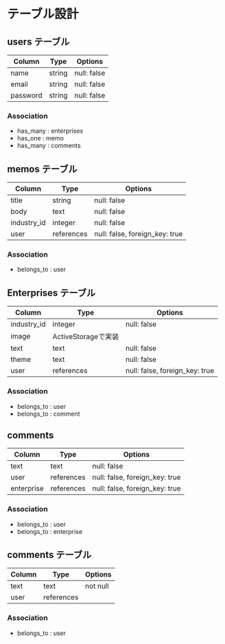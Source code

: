 # テーブル設計

## users テーブル

| Column     | Type   | Options     |
| --------   | ------ | ----------- |
| name       | string | null: false |
| email      | string | null: false |
| password   | string | null: false |

### Association

- has_many : enterprises
- has_one : memo
- has_many : comments

## memos テーブル

| Column        | Type    | Options                           |
| ------------- | ------- | --------------------------------  |
| title         | string  | null: false                       |
| body          | text    | null: false                       |
| industry_id   | integer | null: false                       |
| user          | references | null: false, foreign_key: true |

### Association

- belongs_to : user

## Enterprises テーブル

| Column        | Type    | Options                           |
| ------------- | ------- | --------------------------------- |
| industry_id   | integer | null: false                       |
| image         | ActiveStorageで実装                         |
| text          | text    | null: false                       |
| theme         | text    | null: false                       | 
| user          | references | null: false, foreign_key: true |

### Association

- belongs_to : user
- belongs_to : comment

## comments

| Column        | Type    | Options                           |
| ------------- | ------- | --------------------------------- |
| text          | text    | null: false                       |
| user          | references | null: false, foreign_key: true |
| enterprise    | references | null: false, foreign_key: true |

### Association

- belongs_to : user
- belongs_to : enterprise

## comments テーブル

| Column     | Type   | Options     |
| --------   | ------ | ----------- |
| text       | text   | not null    |
| user       | references |         |

### Association

- belongs_to : user